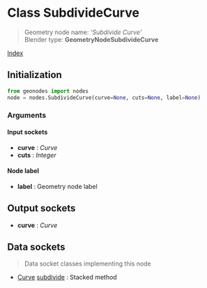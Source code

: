 
# Class SubdivideCurve

> Geometry node name: _'Subdivide Curve'_<br>Blender type:  **GeometryNodeSubdivideCurve**


[Index](/docs/index.md)

## Initialization


```python
from geonodes import nodes
node = nodes.SubdivideCurve(curve=None, cuts=None, label=None)
```


### Arguments


#### Input sockets



- **curve** : _Curve_
- **cuts** : _Integer_



#### Node label



- **label** : Geometry node label



## Output sockets



- **curve** : _Curve_



## Data sockets

> Data socket classes implementing this node




- [Curve](../sockets/Curve.md) [subdivide](../sockets/Curve.md#subdivide) : Stacked method


